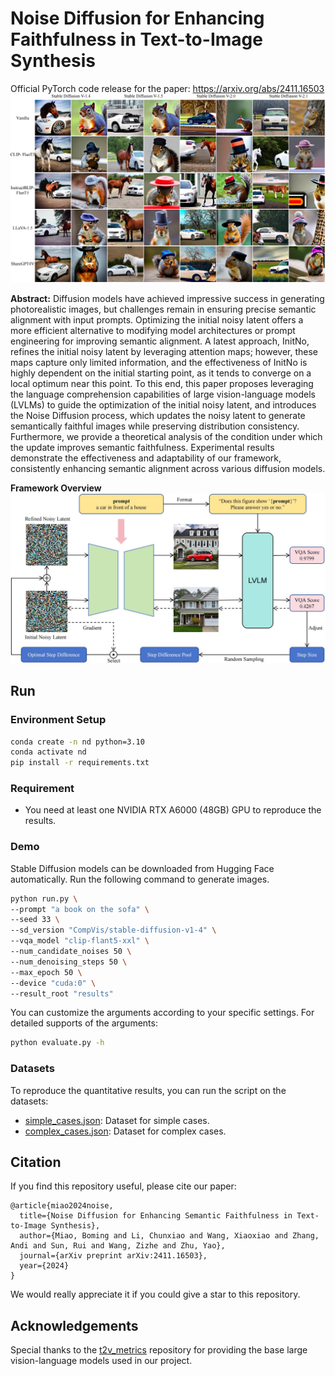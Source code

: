 # Noise Diffusion for Enhancing Faithfulness in Text-to-Image Synthesis
Official PyTorch code release for the paper: https://arxiv.org/abs/2411.16503
![](assets/demo.jpg)

**Abstract:** Diffusion models have achieved impressive success in generating photorealistic images, but challenges remain in ensuring precise semantic alignment with input prompts. Optimizing the initial noisy latent offers a more efficient alternative to modifying model architectures or prompt engineering for improving semantic alignment. A latest approach, InitNo, refines the initial noisy latent by leveraging attention maps; however, these maps capture only limited information, and the effectiveness of InitNo is highly dependent on the initial starting point, as it tends to converge on a local optimum near this point. To this end, this paper proposes leveraging the language comprehension capabilities of large vision-language models (LVLMs) to guide the optimization of the initial noisy latent, and introduces the Noise Diffusion process, which updates the noisy latent to generate semantically faithful images while preserving distribution consistency. Furthermore, we provide a theoretical analysis of the condition under which the update improves semantic faithfulness. Experimental results demonstrate the effectiveness and adaptability of our framework, consistently enhancing semantic alignment across various diffusion models. 

**Framework Overview**
![](assets/framework.jpg)

## Run
### Environment Setup
```bash
conda create -n nd python=3.10
conda activate nd
pip install -r requirements.txt
```
### Requirement
- You need at least one NVIDIA RTX A6000 (48GB) GPU to reproduce the results.

### Demo
Stable Diffusion models can be downloaded from Hugging Face automatically. Run the following command to generate images.
```bash
python run.py \
--prompt "a book on the sofa" \
--seed 33 \
--sd_version "CompVis/stable-diffusion-v1-4" \
--vqa_model "clip-flant5-xxl" \
--num_candidate_noises 50 \
--num_denoising_steps 50 \
--max_epoch 50 \
--device "cuda:0" \
--result_root "results"
```
You can customize the arguments according to your specific settings. For detailed supports of the arguments:
```bash
python evaluate.py -h
```

### Datasets
To reproduce the quantitative results, you can run the script on the datasets:
- [simple_cases.json](datasets/simple_cases.json): Dataset for simple cases.
- [complex_cases.json](datasets/complex_cases.json): Dataset for complex cases.

## Citation
If you find this repository useful, please cite our paper:
```
@article{miao2024noise,
  title={Noise Diffusion for Enhancing Semantic Faithfulness in Text-to-Image Synthesis},
  author={Miao, Boming and Li, Chunxiao and Wang, Xiaoxiao and Zhang, Andi and Sun, Rui and Wang, Zizhe and Zhu, Yao},
  journal={arXiv preprint arXiv:2411.16503},
  year={2024}
}
```
We would really appreciate it if you could give a star to this repository.
## Acknowledgements
Special thanks to the [t2v_metrics](https://github.com/linzhiqiu/t2v_metrics) repository for providing the base large vision-language models used in our project.
